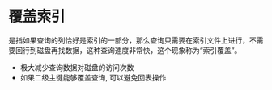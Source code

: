 # 覆盖索引

是指如果查询的列恰好是索引的一部分，那么查询只需要在索引文件上进行，不需要回行到磁盘再找数据，这种查询速度非常快，这个现象称为“索引覆盖”。

- 极大减少查询数据对磁盘的访问次数
- 如果二级主键能够覆盖查询, 可以避免回表操作
